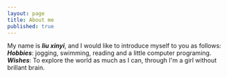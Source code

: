 ```yaml
---
layout: page
title: About me
published: true
---
```


My name is *__liu xinyi__*, and I would like to introduce myself to you as follows:
**_Hobbies_**: jogging, swimming, reading and a little computer programing. 
**_Wishes_**: To explore the world as much as I can, through I'm a girl without brillant brain.

